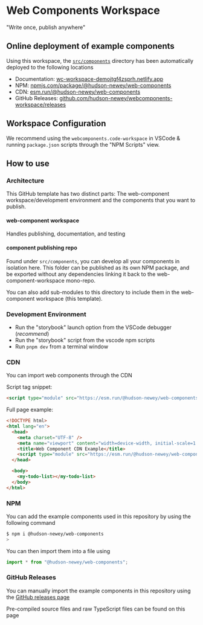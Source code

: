 # Web Components Workspace

"Write once, publish anywhere"

## Online deployment of example components

Using this workspace, the [`src/components`](/src/components/) directory has been automatically deployed to the following locations

- Documentation: [wc-workspace-demojtgf4zsprh.netlify.app](https://wc-workspace-demojtgf4zsprh.netlify.app)
- NPM: [npmjs.com/package/@hudson-newey/web-components](https://www.npmjs.com/package/@hudson-newey/web-components)
- CDN: [esm.run/@hudson-newey/web-components](https://esm.run/@hudson-newey/web-components)
- GitHub Releases: [github.com/hudson-newey/webcomponents-workspace/releases](https://github.com/hudson-newey/webcomponents-workspace/releases)

## Workspace Configuration

We recommend using the `webcomponents.code-workspace` in VSCode & running `package.json` scripts through the "NPM Scripts" view.

## How to use

### Architecture

This GitHub template has two distinct parts: The web-component workspace/development environment
and the components that you want to publish.

#### web-component workspace

Handles publishing, documentation, and testing

#### component publishing repo

Found under `src/components`, you can develop all your components in isolation here.
This folder can be published as its own NPM package, and be exported without any dependencies linking it back to the
web-component-workspace mono-repo.

You can also add sub-modules to this directory to include them in the web-component workspace (this template).

### Development Environment

- Run the "storybook" launch option from the VSCode debugger (_recommend_)
- Run the "storybook" script from the vscode npm scripts
- Run `pnpm dev` from a terminal window

### CDN

You can import web components through the CDN

Script tag snippet:

```html
<script type="module" src="https://esm.run/@hudson-newey/web-components"></script>
```

Full page example:

```html
<!DOCTYPE html>
<html lang="en">
  <head>
    <meta charset="UTF-8" />
    <meta name="viewport" content="width=device-width, initial-scale=1.0" />
    <title>Web Component CDN Example</title>
    <script type="module" src="https://esm.run/@hudson-newey/web-components"></script>
  </head>

  <body>
    <my-todo-list></my-todo-list>
  </body>
</html>
```

### NPM

You can add the example components used in this repository by using the following command

```sh
$ npm i @hudson-newey/web-components
>
```

You can then import them into a file using

```js
import * from "@hudson-newey/web-components";
```

### GitHub Releases

You can manually import the example components in this repository using the [GitHub releases page](https://github.com/hudson-newey/webcomponents-workspace/releases)

Pre-compiled source files and raw TypeScript files can be found on this page
